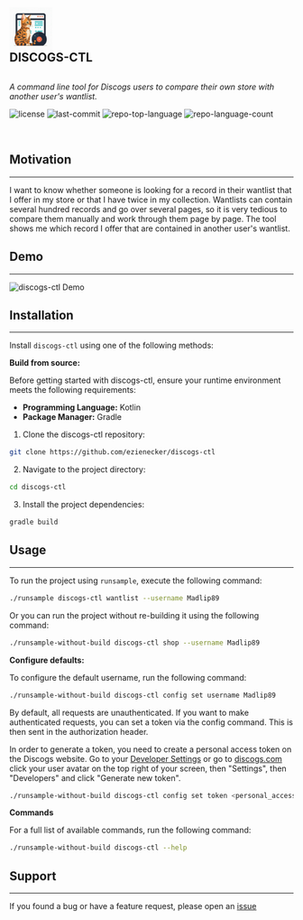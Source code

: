 <div align="left">
    <img src="docs/discogs-ctl-icon.jpg" width="15%" align="left" style="margin-right: 5px"/>
    <div style="display: inline-block;">
        <h2 style="display: inline-block; vertical-align: middle; margin-top: 0;">DISCOGS-CTL</h2>
        <p>
	<em>A command line tool for Discogs users to compare their own store with another user's wantlist.</em>
</p>
        <p>
	<img src="https://img.shields.io/github/license/ezienecker/discogs-ctl?style=default&logo=opensourceinitiative&logoColor=white&color=0080ff" alt="license">
	<img src="https://img.shields.io/github/last-commit/ezienecker/discogs-ctl?style=default&logo=git&logoColor=white&color=0080ff" alt="last-commit">
	<img src="https://img.shields.io/github/languages/top/ezienecker/discogs-ctl?style=default&color=0080ff" alt="repo-top-language">
	<img src="https://img.shields.io/github/languages/count/ezienecker/discogs-ctl?style=default&color=0080ff" alt="repo-language-count">
</p>
        <p><!-- default option, no dependency badges. -->
</p>
        <p>
	<!-- default option, no dependency badges. -->
</p>
    </div>
</div>
<br clear="left"/>

##  Motivation

---

I want to know whether someone is looking for a record in their wantlist that I offer in my store or that I have twice in my collection.
Wantlists can contain several hundred records and go over several pages, so it is very tedious to compare them manually and work through them page by page.
The tool shows me which record I offer that are contained in another user's wantlist.

##  Demo

---
![discogs-ctl Demo](docs/demo.gif)

##  Installation

---

Install `discogs-ctl` using one of the following methods:

**Build from source:**

Before getting started with discogs-ctl, ensure your runtime environment meets the following requirements:

- **Programming Language:** Kotlin
- **Package Manager:** Gradle

1. Clone the discogs-ctl repository:
```sh
git clone https://github.com/ezienecker/discogs-ctl
```

2. Navigate to the project directory:
```sh
cd discogs-ctl
```

3. Install the project dependencies:
```sh
gradle build
```

##  Usage

---

To run the project using `runsample`, execute the following command:

```sh
./runsample discogs-ctl wantlist --username Madlip89
```

Or you can run the project without re-building it using the following command:

```sh
./runsample-without-build discogs-ctl shop --username Madlip89
```

**Configure defaults:**

To configure the default username, run the following command:

```sh
./runsample-without-build discogs-ctl config set username Madlip89
```

By default, all requests are unauthenticated. 
If you want to make authenticated requests, you can set a token via the config command. 
This is then sent in the authorization header.

In order to generate a token, you need to create a personal access token on the Discogs website.
Go to your [Developer Settings](https://www.discogs.com/settings/developers) or go to [discogs.com](https://www.discogs.com) click your user avatar on the top right of your screen, then "Settings", then "Developers" and click "Generate new token".


```sh
./runsample-without-build discogs-ctl config set token <personal_access_token>
```

**Commands**

For a full list of available commands, run the following command:

```sh
./runsample-without-build discogs-ctl --help
```

##  Support

---

If you found a bug or have a feature request, please open an [issue](https://github.com/ezienecker/discogs-ctl/issues)
